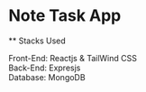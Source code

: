 # Note Task App

** Stacks Used

Front-End: Reactjs & TailWind CSS <br/> Back-End: Expresjs <br/> Database: MongoDB



